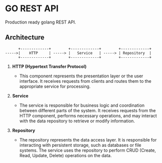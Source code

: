 # GO REST API

Production ready golang REST API.

## Architecture

```
      +-------------+        +-------------+        +-------------+
----->|    HTTP     | -----> |   Service   | -----> | Repository  |
      +-------------+        +-------------+        +-------------+
```

1. **HTTP (Hypertext Transfer Protocol)**

   - This component represents the presentation layer or the user interface. It receives requests from clients and routes them to the appropriate service for processing.

2. **Service**

   - The service is responsible for business logic and coordination between different parts of the system. It receives requests from the HTTP component, performs necessary operations, and may interact with the data repository to retrieve or modify information.

3. **Repository**
   - The repository represents the data access layer. It is responsible for interacting with persistent storage, such as databases or file systems. The service uses the repository to perform CRUD (Create, Read, Update, Delete) operations on the data.
